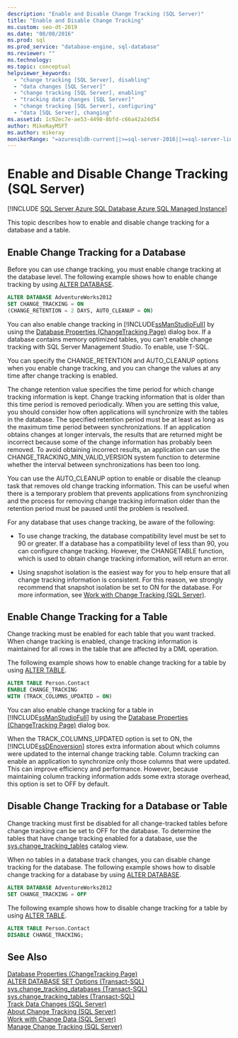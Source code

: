 ```yaml
---
description: "Enable and Disable Change Tracking (SQL Server)"
title: "Enable and Disable Change Tracking"
ms.custom: seo-dt-2019
ms.date: "08/08/2016"
ms.prod: sql
ms.prod_service: "database-engine, sql-database"
ms.reviewer: ""
ms.technology: 
ms.topic: conceptual
helpviewer_keywords: 
  - "change tracking [SQL Server], disabling"
  - "data changes [SQL Server]"
  - "change tracking [SQL Server], enabling"
  - "tracking data changes [SQL Server]"
  - "change tracking [SQL Server], configuring"
  - "data [SQL Server], changing"
ms.assetid: 1c92ec7e-ae53-4498-8bfd-c66a42a24d54
author: MikeRayMSFT
ms.author: mikeray
monikerRange: "=azuresqldb-current||>=sql-server-2016||>=sql-server-linux-2017||=azuresqldb-mi-current"
---
```

# Enable and Disable Change Tracking (SQL Server)
[!INCLUDE [SQL Server Azure SQL Database Azure SQL Managed Instance](../../includes/applies-to-version/sql-asdb-asdbmi.md)]

  This topic describes how to enable and disable change tracking for a database and a table.  
  
## Enable Change Tracking for a Database  
 Before you can use change tracking, you must enable change tracking at the database level. The following example shows how to enable change tracking by using [ALTER DATABASE](../../t-sql/statements/alter-database-transact-sql-set-options.md).  
  
```sql  
ALTER DATABASE AdventureWorks2012  
SET CHANGE_TRACKING = ON  
(CHANGE_RETENTION = 2 DAYS, AUTO_CLEANUP = ON)  
```  
  
 You can also enable change tracking in [!INCLUDE[ssManStudioFull](../../includes/ssmanstudiofull-md.md)] by using the [Database Properties &#40;ChangeTracking Page&#41;](../../relational-databases/databases/database-properties-changetracking-page.md) dialog box. If a database contains memory optimized tables, you can’t enable change tracking with SQL Server Management Studio. To enable, use T-SQL.
  
 You can specify the CHANGE_RETENTION and AUTO_CLEANUP options when you enable change tracking, and you can change the values at any time after change tracking is enabled.  
  
 The change retention value specifies the time period for which change tracking information is kept. Change tracking information that is older than this time period is removed periodically. When you are setting this value, you should consider how often applications will synchronize with the tables in the database. The specified retention period must be at least as long as the maximum time period between synchronizations. If an application obtains changes at longer intervals, the results that are returned might be incorrect because some of the change information has probably been removed. To avoid obtaining incorrect results, an application can use the CHANGE_TRACKING_MIN_VALID_VERSION system function to determine whether the interval between synchronizations has been too long.  
  
 You can use the AUTO_CLEANUP option to enable or disable the cleanup task that removes old change tracking information. This can be useful when there is a temporary problem that prevents applications from synchronizing and the process for removing change tracking information older than the retention period must be paused until the problem is resolved.  
  
 For any database that uses change tracking, be aware of the following:  
  
-   To use change tracking, the database compatibility level must be set to 90 or greater. If a database has a compatibility level of less than 90, you can configure change tracking. However, the CHANGETABLE function, which is used to obtain change tracking information, will return an error.  
  
-   Using snapshot isolation is the easiest way for you to help ensure that all change tracking information is consistent. For this reason, we strongly recommend that snapshot isolation be set to ON for the database. For more information, see [Work with Change Tracking &#40;SQL Server&#41;](../../relational-databases/track-changes/work-with-change-tracking-sql-server.md).  
  
## Enable Change Tracking for a Table  
 Change tracking must be enabled for each table that you want tracked. When change tracking is enabled, change tracking information is maintained for all rows in the table that are affected by a DML operation.  
  
 The following example shows how to enable change tracking for a table by using [ALTER TABLE](../../t-sql/statements/alter-table-transact-sql.md).  
  
```sql  
ALTER TABLE Person.Contact  
ENABLE CHANGE_TRACKING  
WITH (TRACK_COLUMNS_UPDATED = ON)  
```  
  
 You can also enable change tracking for a table in [!INCLUDE[ssManStudioFull](../../includes/ssmanstudiofull-md.md)] by using the [Database Properties &#40;ChangeTracking Page&#41;](../../relational-databases/databases/database-properties-changetracking-page.md) dialog box.  
  
 When the TRACK_COLUMNS_UPDATED option is set to ON, the [!INCLUDE[ssDEnoversion](../../includes/ssdenoversion-md.md)] stores extra information about which columns were updated to the internal change tracking table. Column tracking can enable an application to synchronize only those columns that were updated. This can improve efficiency and performance. However, because maintaining column tracking information adds some extra storage overhead, this option is set to OFF by default.  
  
## Disable Change Tracking for a Database or Table  
 Change tracking must first be disabled for all change-tracked tables before change tracking can be set to OFF for the database. To determine the tables that have change tracking enabled for a database, use the [sys.change_tracking_tables](../../relational-databases/system-catalog-views/change-tracking-catalog-views-sys-change-tracking-tables.md) catalog view.  
  
 When no tables in a database track changes, you can disable change tracking for the database. The following example shows how to disable change tracking for a database by using [ALTER DATABASE](../../t-sql/statements/alter-database-transact-sql-set-options.md).  
  
```sql  
ALTER DATABASE AdventureWorks2012  
SET CHANGE_TRACKING = OFF  
```  
  
 The following example shows how to disable change tracking for a table by using [ALTER TABLE](../../t-sql/statements/alter-table-transact-sql.md).  
  
```sql  
ALTER TABLE Person.Contact  
DISABLE CHANGE_TRACKING;  
```  
  
## See Also  
 [Database Properties &#40;ChangeTracking Page&#41;](../../relational-databases/databases/database-properties-changetracking-page.md)   
 [ALTER DATABASE SET Options &#40;Transact-SQL&#41;](../../t-sql/statements/alter-database-transact-sql-set-options.md)   
 [sys.change_tracking_databases &#40;Transact-SQL&#41;](../../relational-databases/system-catalog-views/change-tracking-catalog-views-sys-change-tracking-databases.md)   
 [sys.change_tracking_tables &#40;Transact-SQL&#41;](../../relational-databases/system-catalog-views/change-tracking-catalog-views-sys-change-tracking-tables.md)   
 [Track Data Changes &#40;SQL Server&#41;](../../relational-databases/track-changes/track-data-changes-sql-server.md)   
 [About Change Tracking &#40;SQL Server&#41;](../../relational-databases/track-changes/about-change-tracking-sql-server.md)   
 [Work with Change Data &#40;SQL Server&#41;](../../relational-databases/track-changes/work-with-change-data-sql-server.md)   
 [Manage Change Tracking &#40;SQL Server&#41;](../../relational-databases/track-changes/manage-change-tracking-sql-server.md)  
  
  
